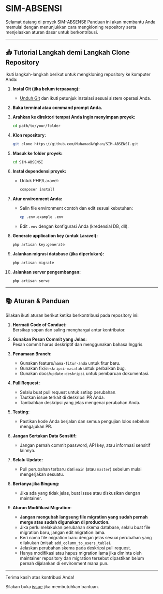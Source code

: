 # SIM-ABSENSI

Selamat datang di proyek SIM-ABSENSI! Panduan ini akan membantu Anda memulai dengan menunjukkan cara mengkloning repository serta menjelaskan aturan dasar untuk berkontribusi.

---

## 📥 Tutorial Langkah demi Langkah Clone Repository

Ikuti langkah-langkah berikut untuk mengkloning repository ke komputer Anda:

1. **Instal Git (jika belum terpasang):**
   - [Unduh Git](https://git-scm.com/downloads) dan ikuti petunjuk instalasi sesuai sistem operasi Anda.

2. **Buka terminal atau command prompt Anda.**

3. **Arahkan ke direktori tempat Anda ingin menyimpan proyek:**
   ```bash
   cd path/to/your/folder
   ```

4. **Klon repository:**
   ```bash
   git clone https://github.com/MuhamadAfghan/SIM-ABSENSI.git
   ```

5. **Masuk ke folder proyek:**
   ```bash
   cd SIM-ABSENSI
   ```

6. **Instal dependensi proyek:**
   - Untuk PHP/Laravel:  
     ```bash
     composer install
     ```

7. **Atur environment Anda:**
   - Salin file environment contoh dan edit sesuai kebutuhan:
     ```bash
     cp .env.example .env
     ```
   - Edit `.env` dengan konfigurasi Anda (kredensial DB, dll).

8. **Generate application key (untuk Laravel):**
   ```bash
   php artisan key:generate
   ```

9. **Jalankan migrasi database (jika diperlukan):**
   ```bash
   php artisan migrate
   ```

10. **Jalankan server pengembangan:**
    ```bash
    php artisan serve
    ```

---

## 📚 Aturan & Panduan

Silakan ikuti aturan berikut ketika berkontribusi pada repository ini:

1. **Hormati Code of Conduct:**  
   Bersikap sopan dan saling menghargai antar kontributor.

2. **Gunakan Pesan Commit yang Jelas:**  
   Pesan commit harus deskriptif dan menggunakan bahasa Inggris.

3. **Penamaan Branch:**  
   - Gunakan feature/`nama-fitur-anda` untuk fitur baru.
   - Gunakan fix/`deskripsi-masalah` untuk perbaikan bug.
   - Gunakan docs/`update-deskripsi` untuk pembaruan dokumentasi.

4. **Pull Request:**  
   - Selalu buat pull request untuk setiap perubahan.
   - Tautkan issue terkait di deskripsi PR Anda.
   - Tambahkan deskripsi yang jelas mengenai perubahan Anda.

5. **Testing:**  
   - Pastikan kode Anda berjalan dan semua pengujian lolos sebelum mengajukan PR.

6. **Jangan Sertakan Data Sensitif:**  
   - Jangan pernah commit password, API key, atau informasi sensitif lainnya.

7. **Selalu Update:**  
   - Pull perubahan terbaru dari `main` (atau `master`) sebelum mulai mengerjakan sesuatu.

8. **Bertanya jika Bingung:**  
   - Jika ada yang tidak jelas, buat issue atau diskusikan dengan maintainer.

9. **Aturan Modifikasi Migration:**  
   - **Jangan mengubah langsung file migration yang sudah pernah merge atau sudah digunakan di production.**
   - Jika perlu melakukan perubahan skema database, selalu buat file migration baru, jangan edit migration lama.
   - Beri nama file migration baru dengan jelas sesuai perubahan yang dilakukan (misal: `add_column_to_users_table`).
   - Jelaskan perubahan skema pada deskripsi pull request.
   - Hanya modifikasi atau hapus migration lama jika diminta oleh maintainer repository dan migration tersebut dipastikan belum pernah dijalankan di environment mana pun.

---

Terima kasih atas kontribusi Anda!

Silakan buka [issue](https://github.com/MuhamadAfghan/SIM-ABSENSI/issues) jika membutuhkan bantuan.
